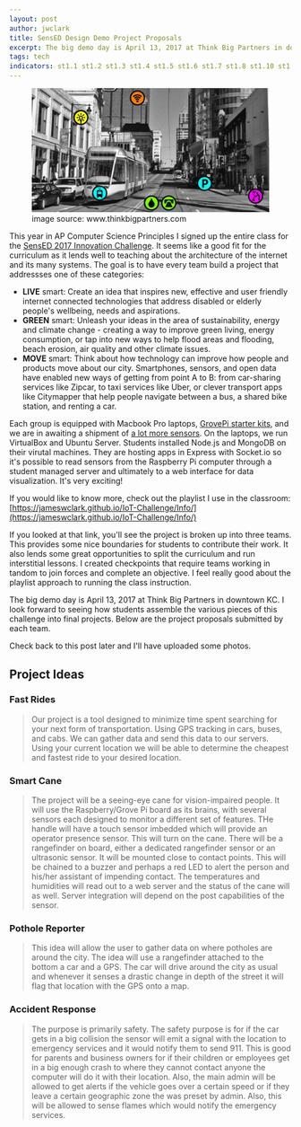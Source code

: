 ```yaml
---
layout: post
author: jwclark
title: SensED Design Demo Project Proposals
excerpt: The big demo day is April 13, 2017 at Think Big Partners in downtown KC. I look forward to seeing how students assemble the various pieces of this challenge into final projects.
tags: tech
indicators: st1.1 st1.2 st1.3 st1.4 st1.5 st1.6 st1.7 st1.8 st1.10 st1.11
---
```

<div class="flex-wrapper">
  <figure>
    <img src="/img/iot.jpg">
    <figcaption>image source: www.thinkbigpartners.com</figcaption>
  </figure>
</div>

This year in AP Computer Science Principles I signed up the entire class for the [SensED 2017 Innovation Challenge](http://www.kcsocialinnovation.org/sensed/). It seems like a good fit for the curriculum as it lends well to teaching about the architecture of the internet and its many systems. The goal is to have every team build a project that addressses one of these categories:

- **LIVE** smart: Create an idea that inspires new, effective and user friendly internet connected technologies that address disabled or elderly people's wellbeing, needs and aspirations.
- **GREEN** smart: Unleash your ideas in the area of sustainability, energy and climate change - creating a way to improve green living, energy consumption, or tap into new ways to help flood areas and flooding, beach erosion, air quality and other climate issues.
- **MOVE** smart: Think about how technology can improve how people and products move about our city. Smartphones, sensors, and open data have enabled new ways of getting from point A to B: from car-sharing services like Zipcar, to taxi services like Uber, or clever transport apps like Citymapper that help people navigate between a bus, a shared bike station, and renting a car.

Each group is equipped with Macbook Pro laptops, [GrovePi starter kits](https://www.dexterindustries.com/GrovePi/get-started-with-the-grovepi/grove-pi-starter-kit/), and we are in awaiting a shipment of [a lot more sensors](https://www.dexterindustries.com/GrovePi/supported-sensors/). On the laptops, we run VirtualBox and Ubuntu Server. Students installed Node.js and MongoDB on their virutal machines. They are hosting apps in Express with Socket.io so it's possible to read sensors from the Raspberry Pi computer through a student managed server and ultimately to a web interface for data visualization. It's very exciting!

If you would like to know more, check out the playlist I use in the classroom:   [https://jameswclark.github.io/IoT-Challenge/Info/](https://jameswclark.github.io/IoT-Challenge/Info/)

If you looked at that link, you'll see the project is broken up into three teams. This provides some nice boundaries for students to contribute their work. It also lends some great opportunities to split the curriculum and run interstitial lessons. I created checkpoints that require teams working in tandom to join forces and complete an objective. I feel really good about the playlist approach to running the class instruction.

The big demo day is April 13, 2017 at Think Big Partners in downtown KC. I look forward to seeing how students assemble the various pieces of this challenge into final projects. Below are the project proposals submitted by each team.

Check back to this post later and I'll have uploaded some photos.

## Project Ideas

### Fast Rides

> Our project is a tool designed to minimize time spent searching for your next form of transportation. Using GPS tracking in cars, buses, and cabs. We can gather data and send this data to our servers. Using your current location we will be able to determine the cheapest and fastest ride to your desired location.

### Smart Cane

> The project will be a seeing-eye cane for vision-impaired people. It will use the Raspberry/Grove Pi board as its brains, with several sensors each designed to monitor a different set of features. THe handle will have a touch sensor imbedded which will provide an operator presence sensor. This will turn on the cane. There will be a rangefinder on board, either a dedicated rangefinder sensor or an ultrasonic sensor. It will be mounted close to contact points. This will be chained to a buzzer and perhaps a red LED to alert the person and his/her assistant of impending contact. The temperatures and humidities will read out to a web server and the status of the cane will as well. Server integration will depend on the post capabilities of the sensor.

### Pothole Reporter

> This idea will allow the user to gather data on where potholes are around the city. The idea will use a rangefinder attached to the bottom a car and a GPS. The car will drive around the city as usual and whenever it senses a drastic change in depth of the street it will flag that location with the GPS onto a map.

### Accident Response

> The purpose is primarily safety. The safety purpose is for if the car gets in a big collision the sensor will emit a signal with the location to emergency services and it would notify them to send 911. This is good for parents and business owners for if their children or employees get in a big enough crash to where they cannot contact anyone the computer will do it with their location. Also, the main admin will be allowed to get alerts if the vehicle goes over a certain speed or if they leave a certain geographic zone the was preset by admin. Also, this will be allowed to sense flames which would notify the emergency services.
